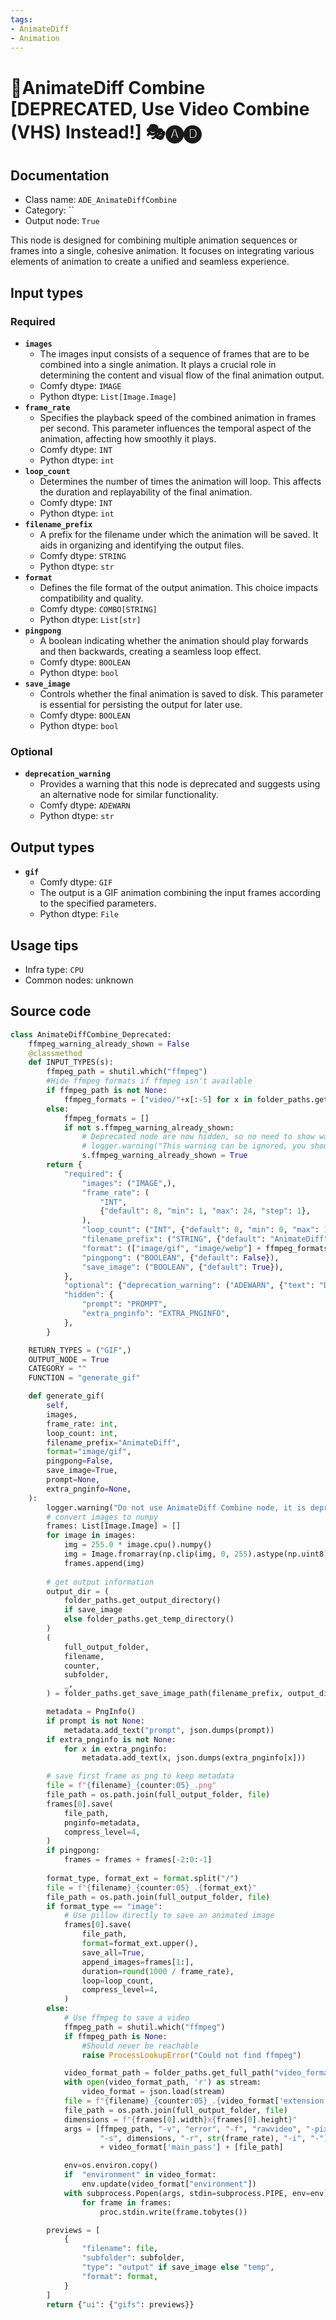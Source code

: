 ```yaml
---
tags:
- AnimateDiff
- Animation
---
```


# 🚫AnimateDiff Combine [DEPRECATED, Use Video Combine (VHS) Instead!] 🎭🅐🅓
## Documentation
- Class name: `ADE_AnimateDiffCombine`
- Category: ``
- Output node: `True`

This node is designed for combining multiple animation sequences or frames into a single, cohesive animation. It focuses on integrating various elements of animation to create a unified and seamless experience.
## Input types
### Required
- **`images`**
    - The images input consists of a sequence of frames that are to be combined into a single animation. It plays a crucial role in determining the content and visual flow of the final animation output.
    - Comfy dtype: `IMAGE`
    - Python dtype: `List[Image.Image]`
- **`frame_rate`**
    - Specifies the playback speed of the combined animation in frames per second. This parameter influences the temporal aspect of the animation, affecting how smoothly it plays.
    - Comfy dtype: `INT`
    - Python dtype: `int`
- **`loop_count`**
    - Determines the number of times the animation will loop. This affects the duration and replayability of the final animation.
    - Comfy dtype: `INT`
    - Python dtype: `int`
- **`filename_prefix`**
    - A prefix for the filename under which the animation will be saved. It aids in organizing and identifying the output files.
    - Comfy dtype: `STRING`
    - Python dtype: `str`
- **`format`**
    - Defines the file format of the output animation. This choice impacts compatibility and quality.
    - Comfy dtype: `COMBO[STRING]`
    - Python dtype: `List[str]`
- **`pingpong`**
    - A boolean indicating whether the animation should play forwards and then backwards, creating a seamless loop effect.
    - Comfy dtype: `BOOLEAN`
    - Python dtype: `bool`
- **`save_image`**
    - Controls whether the final animation is saved to disk. This parameter is essential for persisting the output for later use.
    - Comfy dtype: `BOOLEAN`
    - Python dtype: `bool`
### Optional
- **`deprecation_warning`**
    - Provides a warning that this node is deprecated and suggests using an alternative node for similar functionality.
    - Comfy dtype: `ADEWARN`
    - Python dtype: `str`
## Output types
- **`gif`**
    - Comfy dtype: `GIF`
    - The output is a GIF animation combining the input frames according to the specified parameters.
    - Python dtype: `File`
## Usage tips
- Infra type: `CPU`
- Common nodes: unknown


## Source code
```python
class AnimateDiffCombine_Deprecated:
    ffmpeg_warning_already_shown = False
    @classmethod
    def INPUT_TYPES(s):
        ffmpeg_path = shutil.which("ffmpeg")
        #Hide ffmpeg formats if ffmpeg isn't available
        if ffmpeg_path is not None:
            ffmpeg_formats = ["video/"+x[:-5] for x in folder_paths.get_filename_list(Folders.VIDEO_FORMATS)]
        else:
            ffmpeg_formats = []
            if not s.ffmpeg_warning_already_shown:
                # Deprecated node are now hidden, so no need to show warning unless node is used.
                # logger.warning("This warning can be ignored, you should not be using the deprecated AnimateDiff Combine node anyway. If you are, use Video Combine from ComfyUI-VideoHelperSuite instead. ffmpeg could not be found. Outputs that require it have been disabled")
                s.ffmpeg_warning_already_shown = True
        return {
            "required": {
                "images": ("IMAGE",),
                "frame_rate": (
                    "INT",
                    {"default": 8, "min": 1, "max": 24, "step": 1},
                ),
                "loop_count": ("INT", {"default": 0, "min": 0, "max": 100, "step": 1}),
                "filename_prefix": ("STRING", {"default": "AnimateDiff"}),
                "format": (["image/gif", "image/webp"] + ffmpeg_formats,),
                "pingpong": ("BOOLEAN", {"default": False}),
                "save_image": ("BOOLEAN", {"default": True}),
            },
            "optional": {"deprecation_warning": ("ADEWARN", {"text": "Deprecated. Use VHS Video Combine"})},
            "hidden": {
                "prompt": "PROMPT",
                "extra_pnginfo": "EXTRA_PNGINFO",
            },
        }

    RETURN_TYPES = ("GIF",)
    OUTPUT_NODE = True
    CATEGORY = ""
    FUNCTION = "generate_gif"

    def generate_gif(
        self,
        images,
        frame_rate: int,
        loop_count: int,
        filename_prefix="AnimateDiff",
        format="image/gif",
        pingpong=False,
        save_image=True,
        prompt=None,
        extra_pnginfo=None,
    ):
        logger.warning("Do not use AnimateDiff Combine node, it is deprecated. Use Video Combine node from ComfyUI-VideoHelperSuite instead. Video nodes from VideoHelperSuite are actively maintained, more feature-rich, and also automatically attempts to get ffmpeg.")
        # convert images to numpy
        frames: List[Image.Image] = []
        for image in images:
            img = 255.0 * image.cpu().numpy()
            img = Image.fromarray(np.clip(img, 0, 255).astype(np.uint8))
            frames.append(img)
            
        # get output information
        output_dir = (
            folder_paths.get_output_directory()
            if save_image
            else folder_paths.get_temp_directory()
        )
        (
            full_output_folder,
            filename,
            counter,
            subfolder,
            _,
        ) = folder_paths.get_save_image_path(filename_prefix, output_dir)

        metadata = PngInfo()
        if prompt is not None:
            metadata.add_text("prompt", json.dumps(prompt))
        if extra_pnginfo is not None:
            for x in extra_pnginfo:
                metadata.add_text(x, json.dumps(extra_pnginfo[x]))

        # save first frame as png to keep metadata
        file = f"{filename}_{counter:05}_.png"
        file_path = os.path.join(full_output_folder, file)
        frames[0].save(
            file_path,
            pnginfo=metadata,
            compress_level=4,
        )
        if pingpong:
            frames = frames + frames[-2:0:-1]
        
        format_type, format_ext = format.split("/")
        file = f"{filename}_{counter:05}_.{format_ext}"
        file_path = os.path.join(full_output_folder, file)
        if format_type == "image":
            # Use pillow directly to save an animated image
            frames[0].save(
                file_path,
                format=format_ext.upper(),
                save_all=True,
                append_images=frames[1:],
                duration=round(1000 / frame_rate),
                loop=loop_count,
                compress_level=4,
            )
        else:
            # Use ffmpeg to save a video
            ffmpeg_path = shutil.which("ffmpeg")
            if ffmpeg_path is None:
                #Should never be reachable
                raise ProcessLookupError("Could not find ffmpeg")

            video_format_path = folder_paths.get_full_path("video_formats", format_ext + ".json")
            with open(video_format_path, 'r') as stream:
                video_format = json.load(stream)
            file = f"{filename}_{counter:05}_.{video_format['extension']}"
            file_path = os.path.join(full_output_folder, file)
            dimensions = f"{frames[0].width}x{frames[0].height}"
            args = [ffmpeg_path, "-v", "error", "-f", "rawvideo", "-pix_fmt", "rgb24",
                    "-s", dimensions, "-r", str(frame_rate), "-i", "-"] \
                    + video_format['main_pass'] + [file_path]

            env=os.environ.copy()
            if  "environment" in video_format:
                env.update(video_format["environment"])
            with subprocess.Popen(args, stdin=subprocess.PIPE, env=env) as proc:
                for frame in frames:
                    proc.stdin.write(frame.tobytes())

        previews = [
            {
                "filename": file,
                "subfolder": subfolder,
                "type": "output" if save_image else "temp",
                "format": format,
            }
        ]
        return {"ui": {"gifs": previews}}

```
